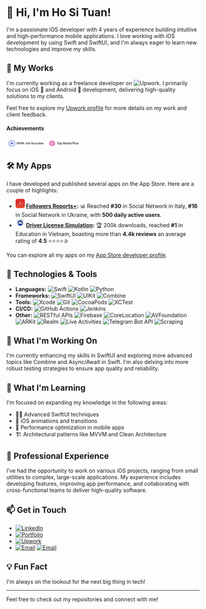 # 👋 Hi, I'm Ho Si Tuan!

I'm a passionate iOS developer with 4 years of experience building intuitive and high-performance mobile applications. I love working with iOS development by using Swift and SwiftUI, and I'm always eager to learn new technologies and improve my skills.

## 🌟 My Works

I'm currently working as a freelance developer on ![Upwork](https://img.shields.io/badge/Upwork-4A8B9D?logo=upwork&logoColor=green). I primarily focus on iOS 📱 and Android 📱 development, delivering high-quality solutions to my clients.


Feel free to explore my [Upwork profile](https://www.upwork.com/freelancers/tuanhosi) for more details on my work and client feedback.

#### Achievements
<img src="./images/success.png" alt="" width="100" height="24" style="border-radius: 5px;"> 
<img src="./images/ratedPlus.png" alt="" width="100" height="24" style="border-radius: 5px;"> 


## 🛠️ My Apps

I have developed and published several apps on the App Store. Here are a couple of highlights:

- **<img src="./images/followersApp.jpeg" alt="" width="24" height="24" style="border-radius: 5px;"> [Followers Reports+](https://apps.apple.com/vn/app/id6450681007):** 📊 Reached **#30** in Social Network in Italy, **#16** in Social Network in Ukraine, with **500 daily active users**.
- **<img src="./images/driver.png" alt="" width="24" height="24" style="border-radius: 5px;"> [Driver License Simulation](https://apps.apple.com/vn/app/id1629065918):** 🏆 200k downloads, reached **#1** in Education in Vietnam, boasting more than **4.4k reviews** an average rating of **4.5** ⭐⭐⭐⭐✰

You can explore all my apps on my [App Store developer profile](https://apps.apple.com/vn/developer/ho-si-tuan/id1627533415).

## 🔧 Technologies & Tools

- **Languages:** ![Swift](https://img.shields.io/badge/-Swift-FA7343?logo=swift&logoColor=white) ![Kotlin](https://img.shields.io/badge/-Kotlin-0095D5?logo=kotlin&logoColor=white) ![Python](https://img.shields.io/badge/-Python-3776AB?logo=python&logoColor=white)
- **Frameworks:** ![SwiftUI](https://img.shields.io/badge/-SwiftUI-007AFF?logo=swift&logoColor=white) ![UIKit](https://img.shields.io/badge/-UIKit-2396F3?logo=swift&logoColor=white) ![Combine](https://img.shields.io/badge/-Combine-007AFF?logo=swift&logoColor=white)
- **Tools:** ![Xcode](https://img.shields.io/badge/-Xcode-1575F9?logo=xcode&logoColor=white) ![Git](https://img.shields.io/badge/-Git-F05032?logo=git&logoColor=white) ![CocoaPods](https://img.shields.io/badge/-CocoaPods-E9333F?logo=cocoapods&logoColor=white) ![XCTest](https://img.shields.io/badge/-XCTest-0095D5?logo=xcode&logoColor=white)
- **CI/CD:** ![GitHub Actions](https://img.shields.io/badge/-GitHub%20Actions-2088FF?logo=github-actions&logoColor=white) ![Jenkins](https://img.shields.io/badge/-Jenkins-D24939?logo=jenkins&logoColor=white)
- **Other:** ![RESTful APIs](https://img.shields.io/badge/-REST%20APIs-FF6C37?logo=api&logoColor=white) ![Firebase](https://img.shields.io/badge/-Firebase-FFCA28?logo=firebase&logoColor=white) ![CoreLocation](https://img.shields.io/badge/-CoreLocation-2396F3?logo=apple&logoColor=white) ![AVFoundation](https://img.shields.io/badge/-AVFoundation-999999?logo=apple&logoColor=white) ![ARKit](https://img.shields.io/badge/-ARKit-000000?logo=apple&logoColor=white) ![Realm](https://img.shields.io/badge/-Realm-464646?logo=realm&logoColor=white) ![Live Activities](https://img.shields.io/badge/-Live%20Activities-000000?logo=apple&logoColor=white) ![Telegram Bot API](https://img.shields.io/badge/-Telegram%20Bot%20API-0088CC?logo=telegram&logoColor=white) ![Scraping](https://img.shields.io/badge/-Scraping-FF5722?logo=web&logoColor=white)

## 🚀 What I'm Working On

I'm currently enhancing my skills in SwiftUI and exploring more advanced topics like Combine and Async/Await in Swift. I'm also delving into more robust testing strategies to ensure app quality and reliability.

## 🌱 What I'm Learning

I'm focused on expanding my knowledge in the following areas:
- 🧑‍🎨 Advanced SwiftUI techniques
- 🎥 iOS animations and transitions
- 🚀 Performance optimization in mobile apps
- 🏗️ Architectural patterns like MVVM and Clean Architecture

## 💼 Professional Experience

I've had the opportunity to work on various iOS projects, ranging from small utilities to complex, large-scale applications. My experience includes developing features, improving app performance, and collaborating with cross-functional teams to deliver high-quality software.

## 📫 Get in Touch

- [![LinkedIn](https://img.shields.io/badge/LinkedIn-Ho%20Si%20Tuan-blue?style=flat&logo=linkedin)](https://www.linkedin.com)
- [![Portfolio](https://img.shields.io/badge/Portfolio-SwiftyS-brightblue?style=flat&logo=internet-explorer)](https://swifty-solutions.com)
- [![Upwork](https://img.shields.io/badge/Upwork-Ho%20Si%20Tuan-6fda44?style=flat&logo=upwork)](https://www.upwork.com/freelancers/tuanhosi)
- [![Email](https://img.shields.io/badge/Email-hosituan.work%40gmail.com-7c93ff?style=flat&logo=gmail)](mailto:hosituan.work@gmail.com) [![Email](https://img.shields.io/badge/Email-contact%40swifty--solutions.com-7c93ff?style=flat&logo=gmail)](mailto:contact@swifty-solutions.com)

## 💡 Fun Fact

I'm always on the lookout for the next big thing in tech!

---

Feel free to check out my repositories and connect with me!

